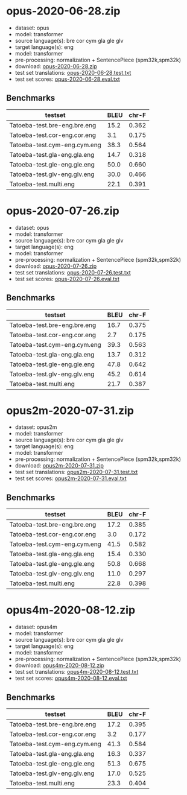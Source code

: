 # opus-2020-06-28.zip

* dataset: opus
* model: transformer
* source language(s): bre cor cym gla gle glv
* target language(s): eng
* model: transformer
* pre-processing: normalization + SentencePiece (spm32k,spm32k)
* download: [opus-2020-06-28.zip](https://object.pouta.csc.fi/Tatoeba-MT-models/cel-eng/opus-2020-06-28.zip)
* test set translations: [opus-2020-06-28.test.txt](https://object.pouta.csc.fi/Tatoeba-MT-models/cel-eng/opus-2020-06-28.test.txt)
* test set scores: [opus-2020-06-28.eval.txt](https://object.pouta.csc.fi/Tatoeba-MT-models/cel-eng/opus-2020-06-28.eval.txt)

## Benchmarks

| testset               | BLEU  | chr-F |
|-----------------------|-------|-------|
| Tatoeba-test.bre-eng.bre.eng 	| 15.2 	| 0.362 |
| Tatoeba-test.cor-eng.cor.eng 	| 3.1 	| 0.175 |
| Tatoeba-test.cym-eng.cym.eng 	| 38.3 	| 0.564 |
| Tatoeba-test.gla-eng.gla.eng 	| 14.7 	| 0.318 |
| Tatoeba-test.gle-eng.gle.eng 	| 50.0 	| 0.660 |
| Tatoeba-test.glv-eng.glv.eng 	| 30.0 	| 0.466 |
| Tatoeba-test.multi.eng 	| 22.1 	| 0.391 |

# opus-2020-07-26.zip

* dataset: opus
* model: transformer
* source language(s): bre cor cym gla gle glv
* target language(s): eng
* model: transformer
* pre-processing: normalization + SentencePiece (spm32k,spm32k)
* download: [opus-2020-07-26.zip](https://object.pouta.csc.fi/Tatoeba-MT-models/cel-eng/opus-2020-07-26.zip)
* test set translations: [opus-2020-07-26.test.txt](https://object.pouta.csc.fi/Tatoeba-MT-models/cel-eng/opus-2020-07-26.test.txt)
* test set scores: [opus-2020-07-26.eval.txt](https://object.pouta.csc.fi/Tatoeba-MT-models/cel-eng/opus-2020-07-26.eval.txt)

## Benchmarks

| testset               | BLEU  | chr-F |
|-----------------------|-------|-------|
| Tatoeba-test.bre-eng.bre.eng 	| 16.7 	| 0.375 |
| Tatoeba-test.cor-eng.cor.eng 	| 2.7 	| 0.175 |
| Tatoeba-test.cym-eng.cym.eng 	| 39.3 	| 0.563 |
| Tatoeba-test.gla-eng.gla.eng 	| 13.7 	| 0.312 |
| Tatoeba-test.gle-eng.gle.eng 	| 47.8 	| 0.642 |
| Tatoeba-test.glv-eng.glv.eng 	| 45.2 	| 0.614 |
| Tatoeba-test.multi.eng 	| 21.7 	| 0.387 |

# opus2m-2020-07-31.zip

* dataset: opus2m
* model: transformer
* source language(s): bre cor cym gla gle glv
* target language(s): eng
* model: transformer
* pre-processing: normalization + SentencePiece (spm32k,spm32k)
* download: [opus2m-2020-07-31.zip](https://object.pouta.csc.fi/Tatoeba-MT-models/cel-eng/opus2m-2020-07-31.zip)
* test set translations: [opus2m-2020-07-31.test.txt](https://object.pouta.csc.fi/Tatoeba-MT-models/cel-eng/opus2m-2020-07-31.test.txt)
* test set scores: [opus2m-2020-07-31.eval.txt](https://object.pouta.csc.fi/Tatoeba-MT-models/cel-eng/opus2m-2020-07-31.eval.txt)

## Benchmarks

| testset               | BLEU  | chr-F |
|-----------------------|-------|-------|
| Tatoeba-test.bre-eng.bre.eng 	| 17.2 	| 0.385 |
| Tatoeba-test.cor-eng.cor.eng 	| 3.0 	| 0.172 |
| Tatoeba-test.cym-eng.cym.eng 	| 41.5 	| 0.582 |
| Tatoeba-test.gla-eng.gla.eng 	| 15.4 	| 0.330 |
| Tatoeba-test.gle-eng.gle.eng 	| 50.8 	| 0.668 |
| Tatoeba-test.glv-eng.glv.eng 	| 11.0 	| 0.297 |
| Tatoeba-test.multi.eng 	| 22.8 	| 0.398 |

# opus4m-2020-08-12.zip

* dataset: opus4m
* model: transformer
* source language(s): bre cor cym gla gle glv
* target language(s): eng
* model: transformer
* pre-processing: normalization + SentencePiece (spm32k,spm32k)
* download: [opus4m-2020-08-12.zip](https://object.pouta.csc.fi/Tatoeba-MT-models/cel-eng/opus4m-2020-08-12.zip)
* test set translations: [opus4m-2020-08-12.test.txt](https://object.pouta.csc.fi/Tatoeba-MT-models/cel-eng/opus4m-2020-08-12.test.txt)
* test set scores: [opus4m-2020-08-12.eval.txt](https://object.pouta.csc.fi/Tatoeba-MT-models/cel-eng/opus4m-2020-08-12.eval.txt)

## Benchmarks

| testset               | BLEU  | chr-F |
|-----------------------|-------|-------|
| Tatoeba-test.bre-eng.bre.eng 	| 17.2 	| 0.395 |
| Tatoeba-test.cor-eng.cor.eng 	| 3.2 	| 0.177 |
| Tatoeba-test.cym-eng.cym.eng 	| 41.3 	| 0.584 |
| Tatoeba-test.gla-eng.gla.eng 	| 16.3 	| 0.337 |
| Tatoeba-test.gle-eng.gle.eng 	| 51.3 	| 0.675 |
| Tatoeba-test.glv-eng.glv.eng 	| 17.0 	| 0.525 |
| Tatoeba-test.multi.eng 	| 23.3 	| 0.404 |

